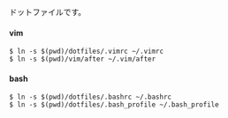 ドットファイルです。

#### vim

    $ ln -s $(pwd)/dotfiles/.vimrc ~/.vimrc
    $ ln -s $(pwd)/vim/after ~/.vim/after

#### bash

    $ ln -s $(pwd)/dotfiles/.bashrc ~/.bashrc
    $ ln -s $(pwd)/dotfiles/.bash_profile ~/.bash_profile
